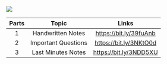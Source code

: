<img src="https://github.com/bhavesh1129/All-In-One-Interview-Preparation/blob/main/Core%20Subjects/Operating%20System/OS%20Banner.gif">

| Parts | Topic | Links |
| :---: | :---: | :-: |
| 1 | Handwritten Notes | https://bit.ly/39fuAnb |
| 2 | Important Questions | https://bit.ly/3NKtO0d |
| 3 | Last Minutes Notes | https://bit.ly/3NDD5XU |
